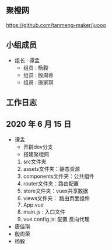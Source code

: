 ## 聚橙网

https://github.com/tanmeng-maker/juooo

## 小组成员
- 组长 : 谭孟
  - 组员 : 杨毅
  - 组员 : 殷周蓉
  - 组员 : 唐家琪

## 工作日志

## 2020 年 6 月 15 日
- 谭孟
    - 开辟dev分支
    - 搭建聚橙网
    1. src文件夹
    2. assets文件夹：静态资源
    3. components文件夹：公共组件
    4. router文件夹：路由配置
    5. store文件夹：vuex共享数据
    6. views文件夹： 路由页面组件
    7. App.vue
    8. main.js : 入口文件
    9. vue.config.js: 配置 反向代理
- 唐佳琪
- 殷周荣
- 杨毅
    
